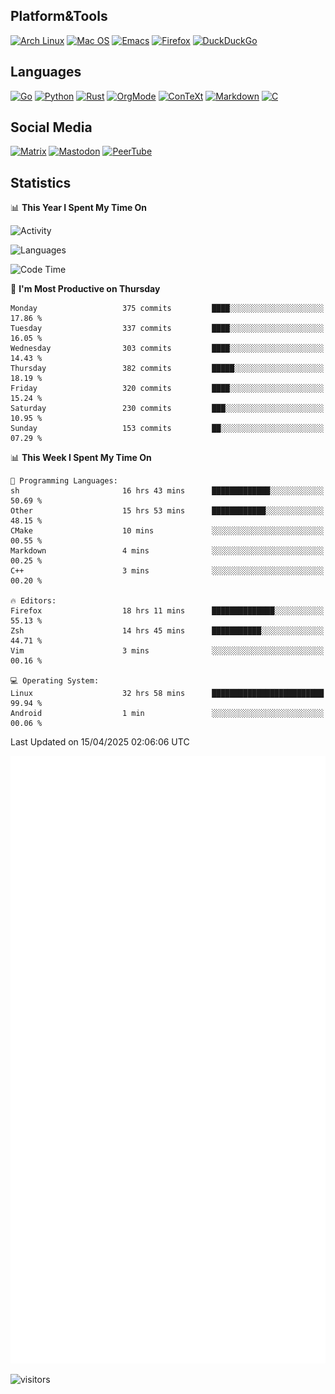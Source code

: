 ## Platform&Tools

[![Arch Linux](https://img.shields.io/badge/ArchLinux-1793D1?logo=arch-linux&logoColor=fff&style=flat-square)](https://archlinux.org/)
[![Mac OS](https://img.shields.io/badge/MacOS-000000?style=flat-square&logo=macos&logoColor=F0F0F0)](https://www.apple.com/macos/)
[![Emacs](https://img.shields.io/badge/Emacs-%237F5AB6.svg?&style=flat-square&logo=gnu-emacs&logoColor=white)](https://www.gnu.org/software/emacs/)
[![Firefox](https://img.shields.io/badge/Firefox-FF7139?style=flat-square&logo=Firefox-Browser&logoColor=white)](https://firefox.com/)
[![DuckDuckGo](https://img.shields.io/badge/DuckDuckGo-DE5833?style=flat-square&logo=DuckDuckGo&logoColor=white)](https://duckduckgo.com/)

## Languages

[![Go](https://img.shields.io/badge/Golang-%2300ADD8.svg?style=flat-square&logo=go&logoColor=white)](https://golang.org/)
[![Python](https://img.shields.io/badge/Python-3670A0?style=flat-square&logo=python&logoColor=ffdd54)](https://www.python.org/)
[![Rust](https://img.shields.io/badge/Rust-%23000000.svg?style=flat-square&logo=rust&logoColor=white)](https://www.rust-lang.org/)
[![OrgMode](https://img.shields.io/badge/OrgMode-%23000000.svg?style=flat-square&logo=org&logoColor=white)](https://orgmode.org/)
[![ConTeXt](https://img.shields.io/badge/ConTeXt-%23008080.svg?style=flat-square&logo=latex&logoColor=white)](https://contextgarden.net/)
[![Markdown](https://img.shields.io/badge/MarkDown-%23000000.svg?style=flat-square&logo=markdown&logoColor=white)](https://daringfireball.net/projects/markdown/)
[![C](https://img.shields.io/badge/C-%2300599C.svg?style=flat-square&logo=c&logoColor=white)](https://www.iso.org/standard/74528.html)

## Social Media
<!--[![Telegram](https://img.shields.io/badge/SteamedFish-2CA5E0?style=social&logo=telegram&logoColor=white)](https://t.me/SteamedFish)-->

[![Matrix](https://img.shields.io/badge/SteamedFish-2CA5E0?style=social&logo=matrix&logoColor=black)](https://matrix.to/#/@i:steamedfish.org)
[![Mastodon](https://img.shields.io/mastodon/follow/109596467238113271?domain=https%3A%2F%2Fmastodon.steamedfish.org%2F&style=social)](https://steamedfish.org/@SteamedFish)
[![PeerTube](https://img.shields.io/badge/PeerTube-23000000.svg?logo=peertube&style=social)](https://peertube.steamedfish.org/)

## Statistics


📊 **This Year I Spent My Time On** 

![Activity](https://wakatime.com/share/@SteamedFish/7529f30a-f1b7-40a4-8d09-e6d855cb7a13.png)

![Languages](https://wakatime.com/share/@SteamedFish/1c5e5366-0e9e-40d8-ac85-d630f61b69c6.svg)

<!--START_SECTION:waka-->
![Code Time](http://img.shields.io/badge/Code%20Time-4%2C459%20hrs%208%20mins-blue)

📅 **I'm Most Productive on Thursday** 

```text
Monday                   375 commits         ████░░░░░░░░░░░░░░░░░░░░░   17.86 % 
Tuesday                  337 commits         ████░░░░░░░░░░░░░░░░░░░░░   16.05 % 
Wednesday                303 commits         ████░░░░░░░░░░░░░░░░░░░░░   14.43 % 
Thursday                 382 commits         █████░░░░░░░░░░░░░░░░░░░░   18.19 % 
Friday                   320 commits         ████░░░░░░░░░░░░░░░░░░░░░   15.24 % 
Saturday                 230 commits         ███░░░░░░░░░░░░░░░░░░░░░░   10.95 % 
Sunday                   153 commits         ██░░░░░░░░░░░░░░░░░░░░░░░   07.29 % 
```


📊 **This Week I Spent My Time On** 

```text
💬 Programming Languages: 
sh                       16 hrs 43 mins      █████████████░░░░░░░░░░░░   50.69 % 
Other                    15 hrs 53 mins      ████████████░░░░░░░░░░░░░   48.15 % 
CMake                    10 mins             ░░░░░░░░░░░░░░░░░░░░░░░░░   00.55 % 
Markdown                 4 mins              ░░░░░░░░░░░░░░░░░░░░░░░░░   00.25 % 
C++                      3 mins              ░░░░░░░░░░░░░░░░░░░░░░░░░   00.20 % 

🔥 Editors: 
Firefox                  18 hrs 11 mins      ██████████████░░░░░░░░░░░   55.13 % 
Zsh                      14 hrs 45 mins      ███████████░░░░░░░░░░░░░░   44.71 % 
Vim                      3 mins              ░░░░░░░░░░░░░░░░░░░░░░░░░   00.16 % 

💻 Operating System: 
Linux                    32 hrs 58 mins      █████████████████████████   99.94 % 
Android                  1 min               ░░░░░░░░░░░░░░░░░░░░░░░░░   00.06 % 
```


 Last Updated on 15/04/2025 02:06:06 UTC
<!--END_SECTION:waka-->


![Metrics](https://github.com/SteamedFish/SteamedFish/blob/master/github-metrics.svg)


![visitors](https://visitor-badge.laobi.icu/badge?page_id=SteamedFish.SteamedFish)
